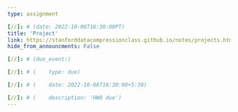 ```yaml
---
type: assignment

[//]: # (date: 2022-10-06T16:30:00PT)
title: 'Project'
link: https://stanforddatacompressionclass.github.io/notes/projects.html
hide_from_announcments: False

[//]: # (due_event:)

[//]: # (    type: due)

[//]: # (    date: 2022-10-06T16:30:00+5:30)

[//]: # (    description: 'HW0 due')
---
```

